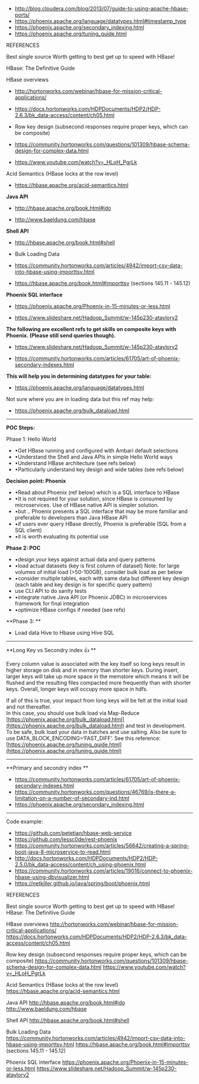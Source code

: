 * http://blog.cloudera.com/blog/2013/07/guide-to-using-apache-hbase-ports/
* https://phoenix.apache.org/language/datatypes.html#timestamp_type
* https://phoenix.apache.org/secondary_indexing.html
* https://phoenix.apache.org/tuning_guide.html


REFERENCES

Best single source Worth getting to best get up to speed with HBase!

HBase: The Definitive Guide 

HBase overviews

* http://hortonworks.com/webinar/hbase-for-mission-critical-applications/ 

* https://docs.hortonworks.com/HDPDocuments/HDP2/HDP-2.6.3/bk_data-access/content/ch05.html 

* Row key design (subsecond responses require proper keys, which can be composite) 

* https://community.hortonworks.com/questions/101309/hbase-schema-design-for-complex-data.html

* https://www.youtube.com/watch?v=_HLoH_PgrLk

Acid Semantics (HBase locks at the row level)

* https://hbase.apache.org/acid-semantics.html 

**Java API**

* http://hbase.apache.org/book.html#jdo 

* http://www.baeldung.com/hbase 

**Shell API**

* http://hbase.apache.org/book.html#shell 

* Bulk Loading Data

* https://community.hortonworks.com/articles/4942/import-csv-data-into-hbase-using-importtsv.html

* https://hbase.apache.org/book.html#importtsv (sections 145.11 - 145.12)

**Phoenix SQL interface**

* https://phoenix.apache.org/Phoenix-in-15-minutes-or-less.html

* https://www.slideshare.net/Hadoop_Summit/w-145p230-ataylorv2 

**The following are excellent refs to get skills on composite keys with Phoenix. (Please still send queries though).**

* https://www.slideshare.net/Hadoop_Summit/w-145p230-ataylorv2 

* https://community.hortonworks.com/articles/61705/art-of-phoenix-secondary-indexes.html 

**This will help you in determining datatypes for your table:** 

* https://phoenix.apache.org/language/datatypes.html 

Not sure where you are in loading data but this ref may help:

*  https://phoenix.apache.org/bulk_dataload.html



-----------------------------------------------------------------------

**POC Steps:**

Phase 1: Hello World
* •Get HBase running and configured with Ambari default selections
* •Understand the Shell and Java APIs in simple Hello World ways
* •Understand HBase architecture (see refs below)
* •Particularly understand key design and wide tables (see refs below)

**Decision point: Phoenix**

* •Read about Phoenix (ref below) which is a SQL interface to HBase
* •It is not required for your solution, since HBase is consumed by microservices. Use of HBase native API is simpler solution.
* •but .. Phoenix presents a SQL interface that may be more familiar and preferable to developers than Java HBase API
* •if users ever query HBase directly, Phoenix is preferable (SQL from a SQL client)
* •it is worth evaluating its potential use

**Phase 2: POC**

* •design your keys against actual data and query patterns
* •load actual datasets (key is first column of dataset) Note: for large volumes of initial load (>50-100GB), consider bulk load as per below
* •consider multiple tables, each with same data but different key design (each table and key design is for specific query pattern)
*  use CLI API to do sanity tests
* •integrate native Java API (or Phoenix JDBC) in microservices framework for final integration
* •optimize HBase configs if needed (see refs)

**Phase 3: **

* Load data Hive to Hbase using Hive SQL


------------------------------------------------------

**Long Key vs Secondry index :+1: **

Every column value is associated with the key itself so long keys result in higher storage on disk and in memory than shorter keys.  During insert, larger keys will take up more space in the memstore which means it will be flushed and the resulting files compacted more frequently than with shorter keys.  Overall, longer keys will occupy more space in hdfs.

If all of this is true, your impact from long keys will be felt at the initial load and not thereafter.  
In this case, you should use bulk load via Map-Reduce [https://phoenix.apache.org/bulk_dataload.html](https://phoenix.apache.org/bulk_dataload.html) and test in development.  To be safe, bulk load your data in batches and use salting.  Also be sure to use DATA_BLOCK_ENCODING=‘FAST_DIFF’.  See this reference: [https://phoenix.apache.org/tuning_guide.html](https://phoenix.apache.org/tuning_guide.html)



------------------------------------------------------
**Primary and secondry index **

* https://community.hortonworks.com/articles/61705/art-of-phoenix-secondary-indexes.html
* https://community.hortonworks.com/questions/46769/is-there-a-limitation-on-a-number-of-secondary-ind.html
* https://phoenix.apache.org/secondary_indexing.html
------------------------------------------------------
Code example:

* https://github.com/petetian/hbase-web-service
* https://github.com/lessc0de/rest-phoenix
* https://community.hortonworks.com/articles/56642/creating-a-spring-boot-java-8-microservice-to-read.html
* http://docs.hortonworks.com/HDPDocuments/HDP2/HDP-2.5.0/bk_data-access/content/ch_using-phoenix.html
* https://community.hortonworks.com/articles/19016/connect-to-phoenix-hbase-using-dbvisualizer.html
* https://netkiller.github.io/java/spring/boot/phoenix.html



REFERENCES

Best single source Worth getting to best get up to speed with HBase! HBase: The Definitive Guide

HBase overviews http://hortonworks.com/webinar/hbase-for-mission-critical-applications/ https://docs.hortonworks.com/HDPDocuments/HDP2/HDP-2.6.3/bk_data-access/content/ch05.html

Row key design (subsecond responses require proper keys, which can be composite) https://community.hortonworks.com/questions/101309/hbase-schema-design-for-complex-data.html https://www.youtube.com/watch?v=_HLoH_PgrLk

Acid Semantics (HBase locks at the row level) https://hbase.apache.org/acid-semantics.html

Java API http://hbase.apache.org/book.html#jdo http://www.baeldung.com/hbase

Shell API http://hbase.apache.org/book.html#shell

Bulk Loading Data https://community.hortonworks.com/articles/4942/import-csv-data-into-hbase-using-importtsv.html https://hbase.apache.org/book.html#importtsv (sections 145.11 - 145.12)

Phoenix SQL interface https://phoenix.apache.org/Phoenix-in-15-minutes-or-less.html https://www.slideshare.net/Hadoop_Summit/w-145p230-ataylorv2

